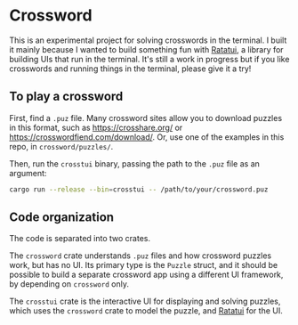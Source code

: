 # Crossword

This is an experimental project for solving crosswords in the terminal. I built it mainly because I wanted to build something fun with [Ratatui], a library for building UIs that run in the terminal. It's still a work in progress but if you like crosswords and running things in the terminal, please give it a try!

## To play a crossword

First, find a `.puz` file. Many crossword sites allow you to download puzzles in this format, such as <https://crosshare.org/> or <https://crosswordfiend.com/download/>. Or, use one of the examples in this repo, in `crossword/puzzles/`.

Then, run the `crosstui` binary, passing the path to the `.puz` file as an argument:

```sh
cargo run --release --bin=crosstui -- /path/to/your/crossword.puz
```

## Code organization

The code is separated into two crates.

The `crossword` crate understands `.puz` files and how crossword puzzles work, but has no UI. Its primary type is the `Puzzle` struct, and it should be possible to build a separate crossword app using a different UI framework, by depending on `crossword` only.

The `crosstui` crate is the interactive UI for displaying and solving puzzles, which uses the `crossword` crate to model the puzzle, and [Ratatui] for the UI.

[Ratatui]: https://ratatui.rs/
